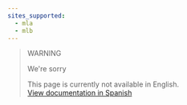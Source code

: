 ```yaml
---
sites_supported:
  - mla
  - mlb
---
```


> WARNING
>
> We're sorry
>
> This page is currently not available in English.<br>
>[View documentation in Spanish](https://www.mercadopago[FAKER][URL][DOMAIN]/developers/es/guides/manage-account/reports/extra/asset-management-settlement/)